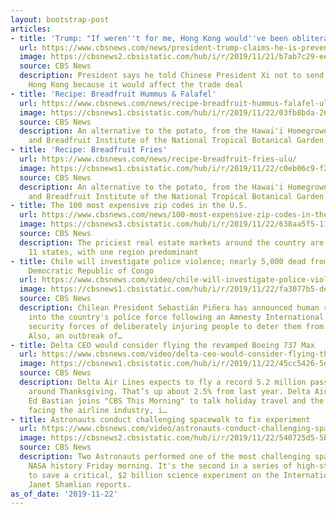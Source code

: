 ```yaml
---
layout: bootstrap-post
articles:
- title: 'Trump: "If weren''t for me, Hong Kong would''ve been obliterated"'
  url: https://www.cbsnews.com/news/president-trump-claims-he-is-preventing-hong-kong-from-being-obliterated-by-china-today-2019-11-22/
  image: https://cbsnews2.cbsistatic.com/hub/i/r/2019/11/21/b7ab7c29-eea8-4fe6-a0e3-f7e5ff6f7f7f/thumbnail/1200x630/e09b984058c9eacc56e5821766c146c1/gettyimages-1183652608.jpg
  source: CBS News
  description: President says he told Chinese President Xi not to send soldiers into
    Hong Kong because it would affect the trade deal
- title: 'Recipe: Breadfruit Hummus & Falafel'
  url: https://www.cbsnews.com/news/recipe-breadfruit-hummus-falafel-ulu/
  image: https://cbsnews1.cbsistatic.com/hub/i/r/2019/11/22/03fb8bda-2634-4add-a02d-2adbc34392bc/thumbnail/1200x630/ced49d4152ec85d28952860571922714/breadfruit-hummus-and-falafel-jim-wiseman-hooulu-ka-ulu-cookbook.jpg
  source: CBS News
  description: An alternative to the potato, from the Hawai'i Homegrown Food Network
    and Breadfruit Institute of the National Tropical Botanical Garden
- title: 'Recipe: Breadfruit Fries'
  url: https://www.cbsnews.com/news/recipe-breadfruit-fries-ulu/
  image: https://cbsnews1.cbsistatic.com/hub/i/r/2019/11/22/c0eb06c9-f2c8-4588-af8d-89aab5e70028/thumbnail/1200x630/003b5b180c8bd309c6ec88e434ac4abc/breadfruit-fries-craig-elevitch-hooulu-ka-ulu-cookbook.jpg
  source: CBS News
  description: An alternative to the potato, from the Hawai'i Homegrown Food Network
    and Breadfruit Institute of the National Tropical Botanical Garden
- title: The 100 most expensive zip codes in the U.S.
  url: https://www.cbsnews.com/news/100-most-expensive-zip-codes-in-the-country-for-real-estate-prices/
  image: https://cbsnews3.cbsistatic.com/hub/i/r/2019/11/22/638aa5f5-113e-48a6-a6ac-984e47a0aa61/thumbnail/1200x630/2f5896e10492d0cb264ec279475ce564/gettyimages-116859622.jpg
  source: CBS News
  description: The priciest real estate markets around the country are clustered in
    11 states, with one region predominant
- title: Chile will investigate police violence; nearly 5,000 dead from measles in
    Democratic Republic of Congo
  url: https://www.cbsnews.com/video/chile-will-investigate-police-violence-nearly-5000-dead-from-measles-in-democratic-republic-of-congo/
  image: https://cbsnews1.cbsistatic.com/hub/i/r/2019/11/22/fa3077b5-deb1-4989-9c87-b7fa4f6542a3/thumbnail/1200x630/8b629eb080d27af8a665e1a78066c5ae/1122-cbsnam-chileinvestigation-1982255-640x360.jpg
  source: CBS News
  description: Chilean President Sebastián Piñera has announced human rights investigations
    into the country's police force following an Amnesty International report accusing
    security forces of deliberately injuring people to deter them from protesting.
    Also, an outbreak of…
- title: Delta CEO would consider flying the revamped Boeing 737 Max
  url: https://www.cbsnews.com/video/delta-ceo-would-consider-flying-the-revamped-boeing-737-max/
  image: https://cbsnews1.cbsistatic.com/hub/i/r/2019/11/22/45cc5426-5e27-4181-ab0e-b4799d5a55e1/thumbnail/1200x630/375d11881e708fbb1c82b0725a859e7d/1122-ctm-deltaceo-1982259-640x360.jpg
  source: CBS News
  description: Delta Air Lines expects to fly a record 5.2 million passengers worldwide
    around Thanksgiving. That’s up about 2.5% from last year. Delta Air Lines CEO
    Ed Bastian joins "CBS This Morning" to talk holiday travel and the big issues
    facing the airline industry, i…
- title: Astronauts conduct challenging spacewalk to fix experiment
  url: https://www.cbsnews.com/video/astronauts-conduct-challenging-spacewalk-to-fix-experiment/
  image: https://cbsnews2.cbsistatic.com/hub/i/r/2019/11/22/540725d5-5be8-4d4d-be45-50ea2d2e317a/thumbnail/1200x630/4f36532a52e35cc3f623bdef75618706/1122-ctm-spacewalk-shamlian-new-1982250-640x360.jpg
  source: CBS News
  description: Two Astronauts performed one of the most challenging spacewalks in
    NASA history Friday morning. It's the second in a series of high-stakes spacewalks
    to save a critical, $2 billion science experiment on the International Space Station.
    Janet Shamlian reports.
as_of_date: '2019-11-22'
---
```


